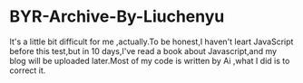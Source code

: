 # BYR-Archive-By-Liuchenyu
It's a little bit difficult for me ,actually.To be honest,I haven't leart JavaScript before this test,but in 10 days,I've read a book about Javascript,and my blog will be uploaded later.Most of my code is written by Ai ,what I did is to correct it.
